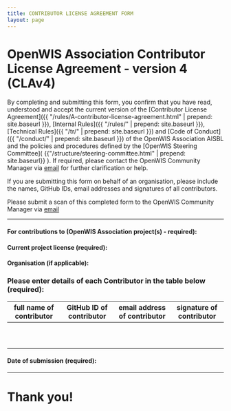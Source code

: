 ```yaml
---
title: CONTRIBUTOR LICENSE AGREEMENT FORM
layout: page
---
```


# OpenWIS Association Contributor License Agreement - version 4 (CLAv4)

By completing and submitting this form, you confirm that you have read, understood and accept the current version of the [Contributor License Agreement]({{ "/rules/A-contributor-license-agreement.html" | prepend: site.baseurl }}), [Internal Rules]({{ "/rules/" | prepend: site.baseurl }}), [Technical Rules]({{ "/tr/" | prepend: site.baseurl }}) and [Code of Conduct]({{ "/conduct/" | prepend: site.baseurl }}) of the OpenWIS Association AISBL and the policies and procedures defined by the [OpenWIS Steering Committee]( {{"/structure/steering-committee.html" | prepend: site.baseurl}} ).  If required, please contact the OpenWIS Community Manager via [email](mailto:contact@openwis.io) for further clarification or help.

If you are submitting this form on behalf of an organisation, please include the names, GitHub IDs, email addresses and signatures of all contributors.

Please submit a scan of this completed form to the OpenWIS Community Manager via [email](mailto:contact@openwis.io)

----

#### For contributions to (OpenWIS Association project(s) - required):

#### Current project license (required):

#### Organisation (if applicable):

### Please enter details of each Contributor in the table below (required):

full name of contributor | GitHub ID of contributor | email address of contributor | signature of contributor
---|---|---|---
 | | |
 | | |
 | | |
 | | |
 | | |
 | | |
 | | |
 | | |
 | | |
 | | |

#### Date of submission (required):  

----

# Thank you!

